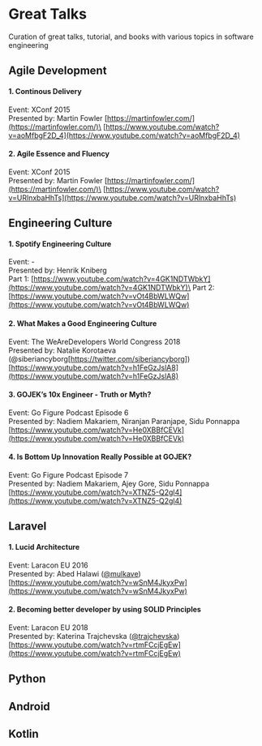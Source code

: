 # Great Talks
Curation of great talks, tutorial, and books with various topics in software engineering

## Agile Development

#### 1. Continous Delivery
Event: XConf 2015\
Presented by: Martin Fowler [https://martinfowler.com/](https://martinfowler.com/)\
[https://www.youtube.com/watch?v=aoMfbgF2D_4](https://www.youtube.com/watch?v=aoMfbgF2D_4)

#### 2. Agile Essence and Fluency
Event: XConf 2015\
Presented by: Martin Fowler [https://martinfowler.com/](https://martinfowler.com/)\
[https://www.youtube.com/watch?v=URlnxbaHhTs](https://www.youtube.com/watch?v=URlnxbaHhTs)

## Engineering Culture

#### 1. Spotify Engineering Culture
Event: -\
Presented by: Henrik Kniberg\
Part 1: [https://www.youtube.com/watch?v=4GK1NDTWbkY](https://www.youtube.com/watch?v=4GK1NDTWbkY)\
Part 2: [https://www.youtube.com/watch?v=vOt4BbWLWQw](https://www.youtube.com/watch?v=vOt4BbWLWQw)

#### 2. What Makes a Good Engineering Culture 
Event: The WeAreDevelopers World Congress 2018\
Presented by: Natalie Korotaeva (@siberiancyborg[https://twitter.com/siberiancyborg])\
[https://www.youtube.com/watch?v=h1FeGzJslA8](https://www.youtube.com/watch?v=h1FeGzJslA8)


#### 3. GOJEK’s 10x Engineer - Truth or Myth?
Event: Go Figure Podcast Episode 6\
Presented by: Nadiem Makariem, Niranjan Paranjape, Sidu Ponnappa\
[https://www.youtube.com/watch?v=He0XBBfCEVk](https://www.youtube.com/watch?v=He0XBBfCEVk)

#### 4. Is Bottom Up Innovation Really Possible at GOJEK?
Event: Go Figure Podcast Episode 7\
Presented by: Nadiem Makariem, Ajey Gore, Sidu Ponnappa\
[https://www.youtube.com/watch?v=XTNZ5-Q2gl4](https://www.youtube.com/watch?v=XTNZ5-Q2gl4)

## Laravel

#### 1. Lucid Architecture
Event: Laracon EU 2016\
Presented by: Abed Halawi ([@mulkave](https://github.com/Mulkave))\
[https://www.youtube.com/watch?v=wSnM4JkyxPw](https://www.youtube.com/watch?v=wSnM4JkyxPw)

#### 2. Becoming better developer by using SOLID Principles
Event: Laracon EU 2018\
Presented by: Katerina Trajchevska ([@trajchevska](https://github.com/trajchevska))\
[https://www.youtube.com/watch?v=rtmFCcjEgEw](https://www.youtube.com/watch?v=rtmFCcjEgEw)

## Python

## Android

## Kotlin
